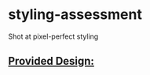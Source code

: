 # styling-assessment
Shot at pixel-perfect styling

## [Provided Design:](https://drive.google.com/file/d/1MVZR8uV9NSnEC-8nxW1HS5iqZ1Dmg_97/view?usp=sharing)
